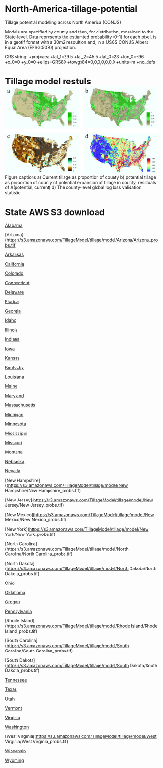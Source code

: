 # North-America-tillage-potential
Tillage potential modeling across North America (CONUS)

Models are specified by county and then, for distribution, mosaiced to the State-level.
Data represents the estiamted probability (0-1) for each pixel, is in a geotif format with a 30m2 
resoultion and, in a USGS CONUS Albers Equal Area (EPSG:5070) projection.

CRS string: +proj=aea +lat_1=29.5 +lat_2=45.5 +lat_0=23 +lon_0=-96 +x_0=0 +y_0=0 +ellps=GRS80 +towgs84=0,0,0,0,0,0,0 +units=m +no_defs

# Tillage model restuls <img src="Documents/TillageFigures.jpg" align="left" />

Figure captions
	a) Current tillage as proportion of county
	b) potential tillage as proportion of county
	c) potential expansion of tillage in county, residuals of Δ(potential, current)
	d) The county-level global log loss validation statistic

# State AWS S3 download

[Alabama](https://s3.amazonaws.com/TillageModel/tillage/model/Alabama/Alabama_probs.tif)

[Arizona}(https://s3.amazonaws.com/TillageModel/tillage/model/Arizona/Arizona_probs.tif)

[Arkansas](https://s3.amazonaws.com/TillageModel/tillage/model/Arkansas/Arkansas_probs.tif)

[California](https://s3.amazonaws.com/TillageModel/tillage/model/California/California_probs.tif)

[Colorado](https://s3.amazonaws.com/TillageModel/tillage/model/Colorado/Colorado_probs.tif)

[Connecticut](https://s3.amazonaws.com/TillageModel/tillage/model/Connecticut/Connecticut_probs.tif)

[Delaware](https://s3.amazonaws.com/TillageModel/tillage/model/Delaware/Delaware_probs.tif)

[Florida](https://s3.amazonaws.com/TillageModel/tillage/model/Florida/Florida_probs.tif)

[Georgia](https://s3.amazonaws.com/TillageModel/tillage/model/Georgia/Georgia_probs.tif)

[Idaho](https://s3.amazonaws.com/TillageModel/tillage/model/Idaho/Idaho_probs.tif)

[Illinois](https://s3.amazonaws.com/TillageModel/tillage/model/Illinois/Illinois_probs.tif)

[Indiana](https://s3.amazonaws.com/TillageModel/tillage/model/Indiana/Indiana_probs.tif)

[Iowa](https://s3.amazonaws.com/TillageModel/tillage/model/Iowa/Iowa_probs.tif)

[Kansas](https://s3.amazonaws.com/TillageModel/tillage/model/Kansas/Kansas_probs.tif)

[Kentucky](https://s3.amazonaws.com/TillageModel/tillage/model/Kentucky/Kentucky_probs.tif)

[Louisiana](https://s3.amazonaws.com/TillageModel/tillage/model/Louisiana/Louisiana_probs.tif)

[Maine](https://s3.amazonaws.com/TillageModel/tillage/model/Maine/Maine_probs.tif)

[Maryland](https://s3.amazonaws.com/TillageModel/tillage/model/Maryland/Maryland_probs.tif)

[Massachusetts](https://s3.amazonaws.com/TillageModel/tillage/model/Massachusetts/Massachusetts_probs.tif)

[Michigan](https://s3.amazonaws.com/TillageModel/tillage/model/Michigan/Michigan_probs.tif)

[Minnesota](https://s3.amazonaws.com/TillageModel/tillage/model/Minnesota/Minnesota_probs.tif)

[Mississippi](https://s3.amazonaws.com/TillageModel/tillage/model/Mississippi/Mississippi_probs.tif)

[Missouri](https://s3.amazonaws.com/TillageModel/tillage/model/Missouri/Missouri_probs.tif)

[Montana](https://s3.amazonaws.com/TillageModel/tillage/model/Montana/Montana_probs.tif)

[Nebraska](https://s3.amazonaws.com/TillageModel/tillage/model/Nebraska/Nebraska_probs.tif)

[Nevada](https://s3.amazonaws.com/TillageModel/tillage/model/Nevada/Nevada_probs.tif)

[New Hampshire]((https://s3.amazonaws.com/TillageModel/tillage/model/New Hampshire/New Hampshire_probs.tif)

[New Jersey](https://s3.amazonaws.com/TillageModel/tillage/model/New Jersey/New Jersey_probs.tif)

[New Mexico](https://s3.amazonaws.com/TillageModel/tillage/model/New Mexico/New Mexico_probs.tif)

[New York](https://s3.amazonaws.com/TillageModel/tillage/model/New York/New York_probs.tif)

[North Carolina](https://s3.amazonaws.com/TillageModel/tillage/model/North Carolina/North Carolina_probs.tif)

[North Dakota](https://s3.amazonaws.com/TillageModel/tillage/model/North Dakota/North Dakota_probs.tif)

[Ohio](https://s3.amazonaws.com/TillageModel/tillage/model/Ohio/Ohio_probs.tif)

[Oklahoma](https://s3.amazonaws.com/TillageModel/tillage/model/Oklahoma/Oklahoma_probs.tif)

[Oregon](https://s3.amazonaws.com/TillageModel/tillage/model/Oregon/Oregon_probs.tif)

[Pennsylvania](https://s3.amazonaws.com/TillageModel/tillage/model/Pennsylvania/Pennsylvania_probs.tif)

[Rhode Island](https://s3.amazonaws.com/TillageModel/tillage/model/Rhode Island/Rhode Island_probs.tif)

[South Carolina](https://s3.amazonaws.com/TillageModel/tillage/model/South Carolina/South Carolina_probs.tif)

[South Dakota](https://s3.amazonaws.com/TillageModel/tillage/model/South Dakota/South Dakota_probs.tif)

[Tennessee](https://s3.amazonaws.com/TillageModel/tillage/model/Tennessee/Tennessee_probs.tif)

[Texas](https://s3.amazonaws.com/TillageModel/tillage/model/Texas/Texas_probs.tif)

[Utah](https://s3.amazonaws.com/TillageModel/tillage/model/Utah/Utah_probs.tif)

[Vermont](https://s3.amazonaws.com/TillageModel/tillage/model/Vermont/Vermont_probs.tif)

[Virginia](https://s3.amazonaws.com/TillageModel/tillage/model/Virginia/Virginia_probs.tif)

[Washington](https://s3.amazonaws.com/TillageModel/tillage/model/Washington/Washington_probs.tif)

[West Virginia](https://s3.amazonaws.com/TillageModel/tillage/model/West Virginia/West Virginia_probs.tif)

[Wisconsin](https://s3.amazonaws.com/TillageModel/tillage/model/Wisconsin/Wisconsin_probs.tif)

[Wyoming](https://s3.amazonaws.com/TillageModel/tillage/model/Wyoming/Wyoming_probs.tif)


